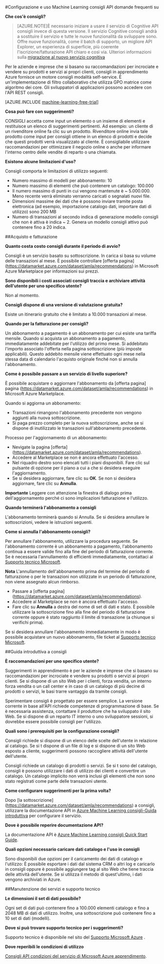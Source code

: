 <properties 
    pageTitle="Configurare e usare l'API di consigli risorse computer | Microsoft Azure" 
    description="API di raccomandazioni Microsoft integrato con domande frequenti su risorse computer Azure" 
    services="machine-learning" 
    documentationCenter="" 
    authors="LuisCabrer" 
    manager="jhubbard" 
    editor="cgronlun"/>

<tags 
    ms.service="machine-learning" 
    ms.workload="data-services" 
    ms.tgt_pltfrm="na" 
    ms.devlang="na" 
    ms.topic="article" 
    ms.date="09/08/2016" 
    ms.author="luisca"/> 

#<a name="setting-up-and-using-machine-learning-recommendations-api-faq"></a>Configurazione e uso Machine Learning consigli API domande frequenti su


**Che cos'è consigli?**

>[AZURE.NOTE]È necessario iniziare a usare il servizio di Cognitive API consigli invece di questa versione. Il servizio Cognitive consigli andrà a sostituire il servizio e tutte le nuove funzionalità da sviluppare sono. Offre nuove funzionalità, come il batch di supporto, un migliore API Explorer, un esperienza di superficie, più coerente l'iscrizione/fatturazione API chiaro e così via.
> Ulteriori informazioni sulla [migrazione al nuovo servizio cognitiva](http://aka.ms/recomigrate)

Per le aziende e imprese che si basano su raccomandazioni per incrociate e vendere su prodotti e servizi ai propri clienti, consigli in apprendimento Azure fornisce un motore consigli modalità self-service. È un'implementazione di filtro collaborativo che utilizza GPO matrice come algoritmo dei core. Gli sviluppatori di applicazioni possono accedere con l'API REST consigli. 

[AZURE.INCLUDE [machine-learning-free-trial](../../includes/machine-learning-free-trial.md)]

**Cosa può fare con suggerimenti?**

CONSIGLI accetta come input un elemento o un insieme di elementi e restituisce un elenco di suggerimenti pertinenti. Ad esempio: un cliente di un rivenditore online fa clic su un prodotto. Rivenditore online invia tale prodotto come input per consigli ottiene in un elenco di prodotti e decide che questi prodotti verrà visualizzato al cliente. È consigliabile utilizzare raccomandazioni per ottimizzare il negozio online o anche per informare l'interno centro delle vendite di reparto o una chiamata.

**Esistono alcune limitazioni d'uso?**

Consigli comporta le limitazioni di utilizzo seguenti:
* Numero massimo di modelli per abbonamento: 10
* Numero massimo di elementi che può contenere un catalogo: 100.000
* Il numero massimo di punti in cui vengono mantenute è ~ 5.000.000. Meno recente verrà eliminato verranno caricati o segnalati nuovi file.
* Dimensioni massime dei dati che è possono inviare tramite posta elettronica (ad esempio, importazione catalogo dati, importare dati di utilizzo) sono 200 MB
* Numero di transazioni al secondo indica di generazione modello consigli che non è attiva è indica ~ 2. Genera un modello consigli attivo può contenere fino a 20 indica.

##<a name="purchase-and-billing"></a>Acquisto e fatturazione 


**Quanto costa costo consigli durante il periodo di avvio?**

Consigli è un servizio basato su sottoscrizione. In carica si basa su volume delle transazioni al mese. È possibile controllare [offerta pagina] (https://datamarket.azure.com/dataset/amla/recommendations) in Microsoft Azure Marketplace per informazioni sui prezzi.

**Sono disponibili i costi associati consigli traccia e archiviare attività dell'utente per uno specifico utente?**

Non al momento.

**Consigli dispone di una versione di valutazione gratuita?**

Esiste un itinerario gratuito che è limitato a 10.000 transazioni al mese.

**Quando per la fatturazione per consigli?**

Un abbonamento a pagamento è un abbonamento per cui esiste una tariffa mensile. Quando si acquista un abbonamento a pagamento, immediatamente addebitate per l'utilizzo del primo mese. Si addebitato l'importo associato l'offerta nella pagina sottoscrizione (più imposte applicabili). Questo addebito mensile viene effettuato ogni mese nella stessa data di calendario l'acquisto originale finché non si annulla l'abbonamento. 

**Come è possibile passare a un servizio di livello superiore?**

È possibile acquistare o aggiornare l'abbonamento da [offerta pagina] pagina (https://datamarket.azure.com/dataset/amla/recommendations) in Microsoft Azure Marketplace.

Quando si aggiorna un abbonamento:

* Transazioni rimangono l'abbonamento precedente non vengono aggiunti alla nuova sottoscrizione. 
* Si paga prezzo completo per la nuova sottoscrizione, anche se si dispone di inutilizzato le transazioni sull'abbonamento precedente.

Processo per l'aggiornamento di un abbonamento:

* Nevigate la pagina [offerta] (https://datamarket.azure.com/dataset/amla/recommendations).
* Accedere al Marketplace se non è ancora effettuato l'accesso.
* Nel riquadro destro sono elencati tutti i piani disponibili. Fare clic sul pulsante di opzione per il piano a cui a che si desidera eseguire l'aggiornamento.
* Se si desidera aggiornare, fare clic su **OK**. Se non si desidera aggiornare, fare clic su **Annulla**.

**Importante** Leggere con attenzione la finestra di dialogo prima dell'aggiornamento perché ci sono implicazioni fatturazione e l'utilizzo.

**Quando terminerà l'abbonamento a consigli**

L'abbonamento terminerà quando si Annulla. Se si desidera annullare le sottoscrizioni, vedere le istruzioni seguenti.

**Come si annulla l'abbonamento consigli?**

Per annullare l'abbonamento, utilizzare la procedura seguente. Se l'abbonamento corrente è un abbonamento a pagamento, l'abbonamento continua a essere valide fino alla fine del periodo di fatturazione corrente. Se è necessaria l'annullamento di efficienti immediatamente, contattaci al [Supporto tecnico Microsoft](https://support.microsoft.com/oas/default.aspx?gprid=17024&st=1&wfxredirect=1&sd=gn).

**Nota** L'annullamento dell'abbonamento prima del termine del periodo di fatturazione o per le transazioni non utilizzate in un periodo di fatturazione, non viene assegnato alcun rimborso.

* Passare a [offerta pagina] (https://datamarket.azure.com/dataset/amla/recommendations).
* Accedere al Marketplace se non è ancora effettuato l'accesso.
* Fare clic su **Annulla** a destra del nome di set di dati e stato. È possibile utilizzare la sottoscrizione fino alla fine del periodo di fatturazione corrente oppure è stato raggiunto il limite di transazione (a chiunque si verifichi prima).

Se si desidera annullare l'abbonamento immediatamente in modo è possibile acquistare un nuovo abbonamento, file ticket al [Supporto tecnico Microsoft](https://support.microsoft.com/oas/default.aspx?gprid=17024&st=1&wfxredirect=1&sd=gn).

##<a name="getting-started-with-recommendations"></a>Guida introduttiva a consigli

**È raccomandazioni per uno specifico utente?** 

Suggerimenti in apprendimento è per le aziende e imprese che si basano su raccomandazioni per incrociate e vendere su prodotti o servizi ai propri clienti. Se si dispone di un sito Web per i clienti, forza vendita, un interno forza vendita o un call center e in caso di un catalogo di più decine di prodotti o servizi, le basi trarre vantaggio da tramite consigli. 

Sperimentare consigli è progettato per essere semplice. La versione corrente in base all'API richiede competenze di programmazione di base. Se è necessaria assistenza, contattare il produttore che ha sviluppato il sito Web. Se si dispone di un reparto IT interno o uno sviluppatore sessioni, si dovrebbe essere possibile consigli per l'utilizzo. 

**Quali sono i prerequisiti per la configurazione consigli?**

Consigli richiede si dispone di un elenco delle scelte dell'utente in relazione al catalogo. Se si t dispone di un file di log e si dispone di un sito Web esposto a cliente, suggerimenti possono raccogliere attività dell'utente dell'utente. 

Consigli richiede un catalogo di prodotti o servizi. Se si t sono del catalogo, consigli è possono utilizzare i dati di utilizzo dei clienti e convertire un catalogo. Un catalogo implicito non verrà inclusi gli elementi che non sono stato registrati come parte delle transazioni utente.

**Come configurare suggerimenti per la prima volta?**

Dopo [la sottoscrizione] (https://datamarket.azure.com/dataset/amla/recommendations) a consigli, utilizzare la documentazione API in [Azure Machine Learning consigli-Guida introduttiva](machine-learning-recommendation-api-quick-start-guide.md) per configurare il servizio.

**Dove è possibile reperire documentazione API?** 

La documentazione API è [Azure Machine Learning consigli Quick Start Guide](machine-learning-recommendation-api-quick-start-guide.md).

**Quali opzioni necessario caricare dati catalogo e l'uso in consigli**

Sono disponibili due opzioni per il caricamento dei dati di catalogo e l'utilizzo: È possibile esportare i dati dal sistema CRM o altri log e caricarlo in consigli oppure è possibile aggiungere tag al sito Web che tiene traccia delle attività dell'utente. Se si utilizza il metodo di quest'ultimo, i dati vengono archiviati in Azure.

##<a name="maintenance-and-support"></a>Manutenzione dei servizi e supporto tecnico

**Le dimensioni il set di dati possibile?**

Ogni set di dati può contenere fino a 100.000 elementi catalogo e fino a 2048 MB di dati di utilizzo.
Inoltre, una sottoscrizione può contenere fino a 10 set di dati (modelli).

**Dove si può trovare supporto tecnico per i suggerimenti?**

Supporto tecnico è disponibile nel sito del [Supporto Microsoft Azure](https://social.msdn.microsoft.com/forums/azure/home?forum=MachineLearning) .

**Dove reperibili le condizioni di utilizzo**

[Consigli API condizioni del servizio di Microsoft Azure apprendimento](https://datamarket.azure.com/dataset/amla/recommendations#terms).



 
